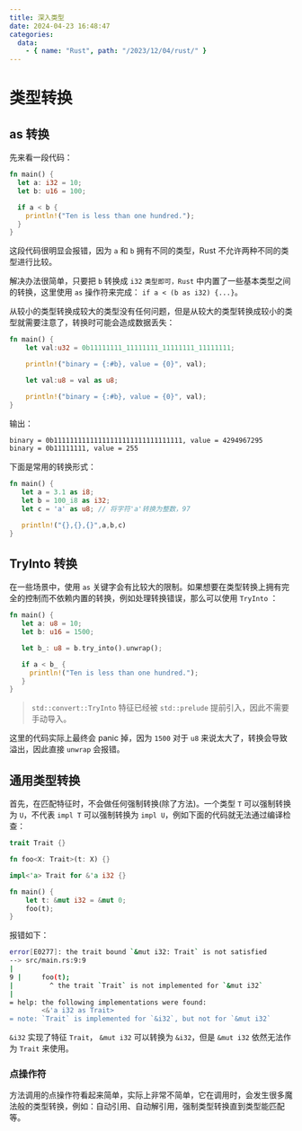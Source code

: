 ```yaml
---
title: 深入类型
date: 2024-04-23 16:48:47
categories:
  data:
    - { name: "Rust", path: "/2023/12/04/rust/" }
---
```


# 类型转换

## as 转换

先来看一段代码：

```rust
fn main() {
  let a: i32 = 10;
  let b: u16 = 100;

  if a < b {
    println!("Ten is less than one hundred.");
  }
}
```

这段代码很明显会报错，因为 `a` 和 `b` 拥有不同的类型，Rust 不允许两种不同的类型进行比较。

解决办法很简单，只要把 `b` 转换成 `i32` `类型即可，Rust` 中内置了一些基本类型之间的转换，这里使用 `as` 操作符来完成： `if a < (b as i32) {...}`。

从较小的类型转换成较大的类型没有任何问题，但是从较大的类型转换成较小的类型就需要注意了，转换时可能会造成数据丢失：

```rust
fn main() {
    let val:u32 = 0b11111111_11111111_11111111_11111111;

    println!("binary = {:#b}, value = {0}", val);

    let val:u8 = val as u8;

    println!("binary = {:#b}, value = {0}", val);
}
```

输出：

```bash
binary = 0b11111111111111111111111111111111, value = 4294967295
binary = 0b11111111, value = 255
```

下面是常用的转换形式：

```rust
fn main() {
   let a = 3.1 as i8;
   let b = 100_i8 as i32;
   let c = 'a' as u8; // 将字符'a'转换为整数，97

   println!("{},{},{}",a,b,c)
}
```

## TryInto 转换

在一些场景中，使用 `as` 关键字会有比较大的限制。如果想要在类型转换上拥有完全的控制而不依赖内置的转换，例如处理转换错误，那么可以使用 `TryInto` ：

```rust
fn main() {
   let a: u8 = 10;
   let b: u16 = 1500;

   let b_: u8 = b.try_into().unwrap();

   if a < b_ {
     println!("Ten is less than one hundred.");
   }
}
```

> `std::convert::TryInto` 特征已经被 `std::prelude` 提前引入，因此不需要手动导入。

这里的代码实际上最终会 panic 掉，因为 `1500` 对于 `u8` 来说太大了，转换会导致溢出，因此直接 `unwrap` 会报错。

## 通用类型转换

首先，在匹配特征时，不会做任何强制转换(除了方法)。一个类型 `T` 可以强制转换为 `U`，不代表 `impl T` 可以强制转换为 `impl U`，例如下面的代码就无法通过编译检查：

```rust
trait Trait {}

fn foo<X: Trait>(t: X) {}

impl<'a> Trait for &'a i32 {}

fn main() {
    let t: &mut i32 = &mut 0;
    foo(t);
}
```

报错如下：

```bash
error[E0277]: the trait bound `&mut i32: Trait` is not satisfied
--> src/main.rs:9:9
|
9 |     foo(t);
|         ^ the trait `Trait` is not implemented for `&mut i32`
|
= help: the following implementations were found:
        <&'a i32 as Trait>
= note: `Trait` is implemented for `&i32`, but not for `&mut i32`
```

`&i32` 实现了特征 `Trait`， `&mut i32` 可以转换为 `&i32`，但是 `&mut i32` 依然无法作为 `Trait` 来使用。

### 点操作符

方法调用的点操作符看起来简单，实际上非常不简单，它在调用时，会发生很多魔法般的类型转换，例如：自动引用、自动解引用，强制类型转换直到类型能匹配等。

